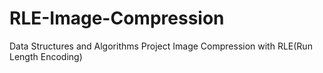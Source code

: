 # RLE-Image-Compression
Data Structures and Algorithms Project
Image Compression with RLE(Run Length Encoding) 
